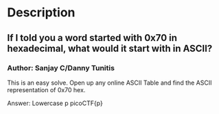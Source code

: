 # Description

## If I told you a word started with 0x70 in hexadecimal, what would it start with in ASCII? 

### Author: Sanjay C/Danny Tunitis

This is an easy solve. Open up any online ASCII Table and find the ASCII representation of 0x70 hex.

Answer: Lowercase p
picoCTF{p}